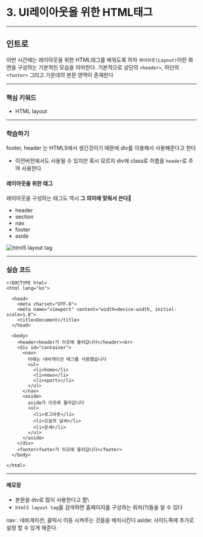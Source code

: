 # 3. UI레이아웃을 위한 HTML태그

---

## 인트로

이번 시간에는 레이아웃을 위한 HTML태그를 배워도록 하자
`레이아웃(Layout)`이란 화면을 구성하는 기본적인 모습을 의마한다.
기본적으로 상단의 `<header>`, 하단의`<footer>` 그리고 가운데의 본문 영역이 존재한다

---

### 핵심 키워드

- HTML layout

---

### 학습하기

footer, header 는 HTML5에서 생긴것이기 때문에 div를 이용해서 사용해준다고 한다

- 이전버전에서도 사용될 수 있지만 혹시 모르지 div에 class로 이름을 `header`로 주며 사용한다

#### 레이아웃을 위한 태그

레이아웃을 구성하는 태그도 역시 **그 의미에 맞춰서 쓴다**🤔

- header
- section
- nav
- footer
- aside

![html5 layout tag](https://t1.daumcdn.net/cfile/tistory/99AD60425AFC376A0C)

---

### 실습 코드

```
<!DOCTYPE html>
<html lang="ko">

  <head>
    <meta charset="UTF-8">
    <meta name="viewport" content="width=device-width, initial-scale=1.0">
    <title>Document</title>
  </head>

  <body>
    <header>header가 이곳에 들어갑니다</header><br>
    <div id="container">
      <nav>
        아래는 네비게이션 태그를 사용했습니다
        <ul>
          <li>home</li>
          <li>news</li>
          <li>sports</li>
        </ul>
      </nav>
      <aside>
        aside가 이곳에 들어갑니다
        <ul>
          <li>로그아웃</li>
          <li>오늘의 날씨</li>
          <li>운세</li>
        </ul>
      </aside>
    </div>
    <footer>footer가 이곳에 들어갑니다</footer>
  </body>

</html>
```

---

#### 메모장

- 본문을 div로 많이 사용한다고 함\
- `html5 layout tag`를 검색하면 홈페이지를 구성하는 위치(?)들을 알 수 있다

nav : 네비게이션, 클릭시 이동 시켜주는 것들을 배치시킨다
aside: 사이드쪽에 추가로 설정 할 수 있게 해준다.
